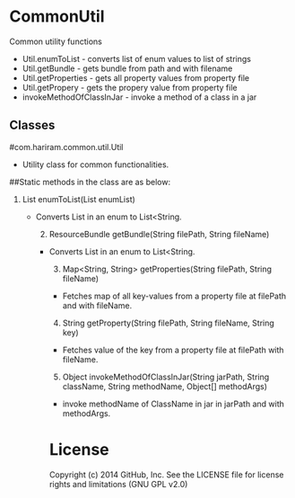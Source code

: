 CommonUtil
==========

Common utility functions
- Util.enumToList - converts list of enum values to list of strings
- Util.getBundle - gets bundle from path and with filename
- Util.getProperties - gets all property values from property file
- Util.getPropery - gets the propery value from property file
- invokeMethodOfClassInJar - invoke a method of a class in a jar

Classes
----------
#com.hariram.common.util.Util
 - Utility class for common functionalities.
 
##Static methods in the class are as below:

1. List<String> enumToList(List<Object> enumList)
 - Converts List<Object> in an enum to List<String.
 
2. ResourceBundle getBundle(String filePath, String fileName)
 - Converts List<Object> in an enum to List<String.
 
3. Map<String, String> getProperties(String filePath, String fileName)
 - Fetches map of all key-values from a property file at filePath and with fileName.
 
4. String getProperty(String filePath, String fileName, String key)
 - Fetches value of the key from a property file at filePath with fileName.

5. Object invokeMethodOfClassInJar(String jarPath, String className, String methodName, Object[] methodArgs)
 - invoke methodName of ClassName in jar in jarPath and with methodArgs.

License
==========
Copyright (c) 2014 GitHub, Inc. See the LICENSE file for license rights and limitations (GNU GPL v2.0)